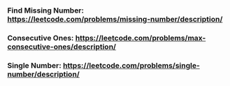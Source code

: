 ### Find Missing Number: https://leetcode.com/problems/missing-number/description/

### Consecutive Ones: https://leetcode.com/problems/max-consecutive-ones/description/

### Single Number: https://leetcode.com/problems/single-number/description/

